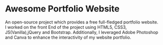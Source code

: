 # Awesome Portfolio Website

 An open-source project which provides a free full-fledged portfolio website. I worked on the front End of the project using HTML5, CSS3, JS(Vanilla),jQuery and
Bootstrap. Additionally, I leveraged Adobe Photoshop and Canva to enhance the interactivity of my website portfolio.
